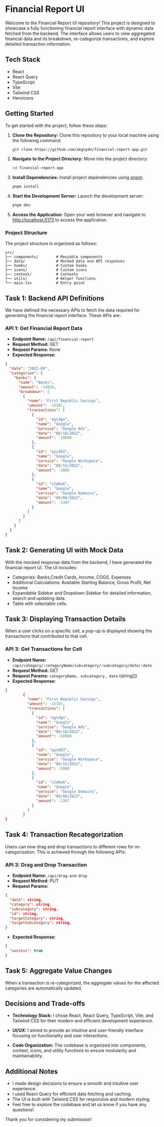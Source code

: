 # Financial Report UI

Welcome to the Financial Report UI repository! This project is designed to showcase a fully functioning financial report interface with dynamic data fetched from the backend. The interface allows users to view aggregated financial data and its breakdown, re-categorize transactions, and explore detailed transaction information.

## Tech Stack

- React
- React Query
- TypeScript
- Vite
- Tailwind CSS
- Heroicons

## Getting Started

To get started with the project, follow these steps:

1. **Clone the Repository:** Clone this repository to your local machine using the following command:

   ```bash
   git clone https://github.com/abgnydn/financial-report-app.git
   ```

2. **Navigate to the Project Directory:** Move into the project directory:

   ```bash
   cd financial-report-app
   ```

3. **Install Dependencies:** Install project dependencies using [pnpm](https://pnpm.io/):

   ```bash
   pnpm install
   ```

4. **Start the Development Server:** Launch the development server:

   ```bash
   pnpm dev
   ```

5. **Access the Application:** Open your web browser and navigate to [http://localhost:5173](http://localhost:5173) to access the application.

### Project Structure

The project structure is organized as follows:

```
src/
├── components/        # Reusable components
├── data/              # Mocked data and API responses
├── hooks/             # Custom hooks
├── icons/             # Custom icons
├── context/           # Contexts
├── utils/             # Helper functions
└── main.tsx           # Entry point
```

## Task 1: Backend API Definitions

We have defined the necessary APIs to fetch the data required for generating the financial report interface. These APIs are:

### API 1: Get Financial Report Data

- **Endpoint Name:** `/api/financial-report`
- **Request Method:** GET
- **Request Params:** None
- **Expected Response:**

```json
{
  "date": "2022-09",
  "categories": {
    "banks": {
      "name": "Banks",
      "amount": -14954,
      "breakdown": [
        {
          "name": "First Republic Savings",
          "amount": -13387,
          "transactions": [
            {
              "id": "egtdgn",
              "name": "Google",
              "service": "Google Ads",
              "date": "09/18/2022",
              "amount": -10000
            },
            {
              "id": "pysd63",
              "name": "Google",
              "service": "Google Workspace",
              "date": "09/15/2022",
              "amount": -2000
            },
            {
              "id": "slm8u6",
              "name": "Google",
              "service": "Google Domains",
              "date": "09/08/2022",
              "amount": -1387
            }
          ]
        }
      ]
    }
  }
}
```

## Task 2: Generating UI with Mock Data

With the mocked response data from the backend, I have generated the financial report UI. The UI includes:

- Categories: Banks,Credit Cards, Income, COGS, Expenses
- Additional Calculations: Available Starting Balance, Gross Profit, Net Income
- Expandable Sidebar and Dropdown Sidebar for detailed information, search and updating data.
- Table with selectable cells.

## Task 3: Displaying Transaction Details

When a user clicks on a specific cell, a pop-up is displayed showing the transactions that contributed to that cell.

### API 3: Get Transactions for Cell

- **Endpoint Name:** `/api/category/:categoryName/subcategory/:subcategory/date/:date`
- **Request Method:** GET
- **Request Params:** `categoryName, subcategory, date` (string[])
- **Expected Response:**

```json
{
        {
          "name": "First Republic Savings",
          "amount": -13387,
          "transactions": [
            {
              "id": "egtdgn",
              "name": "Google",
              "service": "Google Ads",
              "date": "09/18/2022",
              "amount": -10000
            },
            {
              "id": "pysd63",
              "name": "Google",
              "service": "Google Workspace",
              "date": "09/15/2022",
              "amount": -2000
            },
            {
              "id": "slm8u6",
              "name": "Google",
              "service": "Google Domains",
              "date": "09/08/2022",
              "amount": -1387
            }
          ]
        }
}
```

## Task 4: Transaction Recategorization

Users can now drag and drop transactions to different rows for re-categorization. This is achieved through the following APIs:

### API 3: Drag and Drop Transaction

- **Endpoint Name:** `/api/drag-and-drop`
- **Request Method:** PUT
- **Request Params:**

```json
{
  "date": string,
  "category": string,
  "subcategory": string,
  "id": string,
  "targetCategory": string,
  "targetSubcategory": string,
}
```

- **Expected Response:**

```json
{
  "success": true
}
```

## Task 5: Aggregate Value Changes

When a transaction is re-categorized, the aggregate values for the affected categories are automatically updated.

## Decisions and Trade-offs

- **Technology Stack:** I chose React, React Query, TypeScript, Vite, and Tailwind CSS for their modern and efficient development experience.
- **UI/UX:** I aimed to provide an intuitive and user-friendly interface focusing on functionality and user interactions.

- **Code Organization:** The codebase is organized into components, context, icons, and utility functions to ensure modularity and maintainability.

## Additional Notes

- I made design decisions to ensure a smooth and intuitive user experience.
- I used React Query for efficient data fetching and caching.
- The UI is built with Tailwind CSS for responsive and modern styling.
- Feel free to explore the codebase and let us know if you have any questions!

Thank you for considering my submission!

